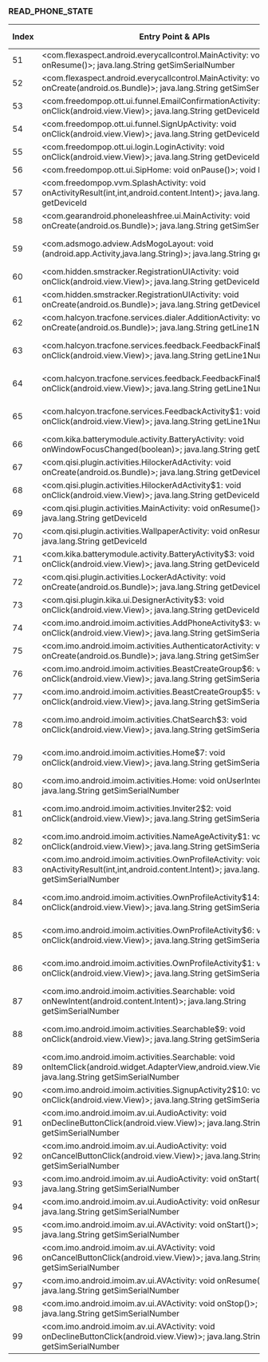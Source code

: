 ### READ_PHONE_STATE
| Index | Entry Point & APIs | Screen shot | Resource id | Label |
| ------------- | ------------- | ------------- |-------------|-------------|
| 51 | <com.flexaspect.android.everycallcontrol.MainActivity: void onResume()>; java.lang.String getSimSerialNumber | ![](D:\COSMOS\output\py\Play_win8\Communication\com.flexaspect.android.everycallcontrol\com.flexaspect.android.everycallcontrol.MainActivity.png) |  | T |
| 52 | <com.flexaspect.android.everycallcontrol.MainActivity: void onCreate(android.os.Bundle)>; java.lang.String getSimSerialNumber | ![](D:\COSMOS\output\py\Play_win8\Communication\com.flexaspect.android.everycallcontrol\com.flexaspect.android.everycallcontrol.MainActivity.png) |  | T |
| 53 | <com.freedompop.ott.ui.funnel.EmailConfirmationActivity: void onClick(android.view.View)>; java.lang.String getDeviceId | ![](D:\COSMOS\output\py\Play_win8\Communication\com.freedompop.ott\com.freedompop.ott.ui.funnel.EmailConfirmationActivity.png) |  | D |
| 54 | <com.freedompop.ott.ui.funnel.SignUpActivity: void onClick(android.view.View)>; java.lang.String getDeviceId | ![](D:\COSMOS\output\py\Play_win8\Communication\com.freedompop.ott\com.freedompop.ott.ui.funnel.SignUpActivity.png) |  | D |
| 55 | <com.freedompop.ott.ui.login.LoginActivity: void onClick(android.view.View)>; java.lang.String getDeviceId | ![](D:\COSMOS\output\py\Play_win8\Communication\com.freedompop.ott\com.freedompop.ott.ui.login.LoginActivity.png) |  | D |
| 56 | <com.freedompop.ott.ui.SipHome: void onPause()>; void listen | ![](D:\COSMOS\output\py\Play_win8\Communication\com.freedompop.ott\com.freedompop.ott.ui.SipHome.png) |  | D |
| 57 | <com.freedompop.vvm.SplashActivity: void onActivityResult(int,int,android.content.Intent)>; java.lang.String getDeviceId | ![](D:\COSMOS\output\py\Play_win8\Communication\com.freedompop.vvm\com.freedompop.vvm.SplashActivity.png) |  | D |
| 58 | <com.gearandroid.phoneleashfree.ui.MainActivity: void onCreate(android.os.Bundle)>; java.lang.String getSimSerialNumber | ![](D:\COSMOS\output\py\Play_win8\Communication\com.gearandroid.phoneleashfree\com.gearandroid.phoneleashfree.ui.MainActivity.png) |  | |
| 59 | <com.adsmogo.adview.AdsMogoLayout: void <init>(android.app.Activity,java.lang.String)>; java.lang.String getDeviceId | ![](D:\COSMOS\output\py\Play_win8\Communication\com.gez.KikLock\com.gez.KikLock.activities.PatternUnlockActivity.png) | {'2131558493': <sensitive_component.SensitiveComponent.SensitiveView object at 0x0000021457E24898>} | |
| 60 | <com.hidden.smstracker.RegistrationUIActivity: void onClick(android.view.View)>; java.lang.String getDeviceId | ![](D:\COSMOS\output\py\Play_win8\Communication\com.gizmoquip.smstrackerdemo\com.hidden.smstracker.RegistrationUIActivity.png) |  | |
| 61 | <com.hidden.smstracker.RegistrationUIActivity: void onCreate(android.os.Bundle)>; java.lang.String getDeviceId | ![](D:\COSMOS\output\py\Play_win8\Communication\com.gizmoquip.smstrackerdemo\com.hidden.smstracker.RegistrationUIActivity.png) |  | |
| 62 | <com.halcyon.tracfone.services.dialer.AdditionActivity: void onCreate(android.os.Bundle)>; java.lang.String getLine1Number | ![](D:\COSMOS\output\py\Play_win8\Communication\com.halcyon.tracfone.services\com.halcyon.tracfone.services.dialer.AdditionActivity.png) |  | |
| 63 | <com.halcyon.tracfone.services.feedback.FeedbackFinal$1: void onClick(android.view.View)>; java.lang.String getLine1Number | ![](D:\COSMOS\output\py\Play_win8\Communication\com.halcyon.tracfone.services\com.halcyon.tracfone.services.feedback.FeedbackFinal.png) | {'2131427356': <sensitive_component.SensitiveComponent.SensitiveView object at 0x0000021457C5B7F0>} | D |
| 64 | <com.halcyon.tracfone.services.feedback.FeedbackFinal$2: void onClick(android.view.View)>; java.lang.String getLine1Number | ![](D:\COSMOS\output\py\Play_win8\Communication\com.halcyon.tracfone.services\com.halcyon.tracfone.services.feedback.FeedbackFinal.png) | {'2131427358': <sensitive_component.SensitiveComponent.SensitiveView object at 0x0000021457CDCC18>}   | D |
| 65 | <com.halcyon.tracfone.services.FeedbackActivity$1: void onClick(android.view.View)>; java.lang.String getLine1Number | ![](D:\COSMOS\output\py\Play_win8\Communication\com.halcyon.tracfone.services\com.halcyon.tracfone.services.FeedbackActivity.png) | {'2131427347': <sensitive_component.SensitiveComponent.SensitiveView object at 0x0000021457DF5358>} | D |
| 66 | <com.kika.batterymodule.activity.BatteryActivity: void onWindowFocusChanged(boolean)>; java.lang.String getDeviceId | ![](D:\COSMOS\output\py\Play_win8\Communication\com.ikeyboard.theme.lightroom\com.kika.batterymodule.activity.BatteryActivity.png) |  | F |
| 67 | <com.qisi.plugin.activities.HilockerAdActivity: void onCreate(android.os.Bundle)>; java.lang.String getDeviceId | ![](D:\COSMOS\output\py\Play_win8\Communication\com.ikeyboard.theme.lightroom\com.qisi.plugin.activities.HilockerAdActivity.png) |  | F |
| 68 | <com.qisi.plugin.activities.HilockerAdActivity$1: void onClick(android.view.View)>; java.lang.String getDeviceId | ![](D:\COSMOS\output\py\Play_win8\Communication\com.ikeyboard.theme.lightroom\com.qisi.plugin.activities.HilockerAdActivity.png) |  | F |
| 69 | <com.qisi.plugin.activities.MainActivity: void onResume()>; java.lang.String getDeviceId | ![](D:\COSMOS\output\py\Play_win8\Communication\com.ikeyboard.theme.lightroom\com.qisi.plugin.activities.MainActivity.png) |  | |
| 70 | <com.qisi.plugin.activities.WallpaperActivity: void onResume()>; java.lang.String getDeviceId | ![](D:\COSMOS\output\py\Play_win8\Communication\com.ikeyboard.theme.lightroom\com.qisi.plugin.activities.WallpaperActivity.png) |  | |
| 71 | <com.kika.batterymodule.activity.BatteryActivity$3: void onClick(android.view.View)>; java.lang.String getDeviceId | ![](D:\COSMOS\output\py\Play_win8\Communication\com.ikeyboard.theme.lightroom\com.kika.batterymodule.activity.BatteryActivity.png) |  | F |
| 72 | <com.qisi.plugin.activities.LockerAdActivity: void onCreate(android.os.Bundle)>; java.lang.String getDeviceId | ![](D:\COSMOS\output\py\Play_win8\Communication\com.ikeyboard.theme.lightroom\com.qisi.plugin.activities.LockerAdActivity.png) |  | |
| 73 | <com.qisi.plugin.kika.ui.DesignerActivity$3: void onClick(android.view.View)>; java.lang.String getDeviceId | ![](D:\COSMOS\output\py\Play_win8\Communication\com.ikeyboard.theme.lightroom\com.qisi.plugin.kika.ui.DesignerActivity.png) |  | |
| 74 | <com.imo.android.imoim.activities.AddPhoneActivity$3: void onClick(android.view.View)>; java.lang.String getSimSerialNumber | ![](D:\COSMOS\output\py\Play_win8\Communication\com.imo.android.imoim\com.imo.android.imoim.activities.AddPhoneActivity.png) |  | T |
| 75 | <com.imo.android.imoim.activities.AuthenticatorActivity: void onCreate(android.os.Bundle)>; java.lang.String getSimSerialNumber | ![](D:\COSMOS\output\py\Play_win8\Communication\com.imo.android.imoim\com.imo.android.imoim.activities.AuthenticatorActivity.png) |  | |
| 76 | <com.imo.android.imoim.activities.BeastCreateGroup$6: void onClick(android.view.View)>; java.lang.String getSimSerialNumber | ![](D:\COSMOS\output\py\Play_win8\Communication\com.imo.android.imoim\com.imo.android.imoim.activities.BeastCreateGroup.png) |  | T |
| 77 | <com.imo.android.imoim.activities.BeastCreateGroup$5: void onClick(android.view.View)>; java.lang.String getSimSerialNumber | ![](D:\COSMOS\output\py\Play_win8\Communication\com.imo.android.imoim\com.imo.android.imoim.activities.BeastCreateGroup.png) |  | T |
| 78 | <com.imo.android.imoim.activities.ChatSearch$3: void onClick(android.view.View)>; java.lang.String getSimSerialNumber | ![](D:\COSMOS\output\py\Play_win8\Communication\com.imo.android.imoim\com.imo.android.imoim.activities.ChatSearch.png) | {'2131624038': <sensitive_component.SensitiveComponent.SensitiveView object at 0x0000021457BFD908>} | |
| 79 | <com.imo.android.imoim.activities.Home$7: void onClick(android.view.View)>; java.lang.String getSimSerialNumber | ![](D:\COSMOS\output\py\Play_win8\Communication\com.imo.android.imoim\com.imo.android.imoim.activities.Home.png) | {'2131624244': <sensitive_component.SensitiveComponent.SensitiveView object at 0x0000021457BDAA20>} | T |
| 80 | <com.imo.android.imoim.activities.Home: void onUserInteraction()>; java.lang.String getSimSerialNumber | ![](D:\COSMOS\output\py\Play_win8\Communication\com.imo.android.imoim\com.imo.android.imoim.activities.Home.png) |  | T |
| 81 | <com.imo.android.imoim.activities.Inviter2$2: void onClick(android.view.View)>; java.lang.String getSimSerialNumber | ![](D:\COSMOS\output\py\Play_win8\Communication\com.imo.android.imoim\com.imo.android.imoim.activities.Inviter2.png) | {'2131624278': <sensitive_component.SensitiveComponent.SensitiveView object at 0x0000021457BFA390>} | |
| 82 | <com.imo.android.imoim.activities.NameAgeActivity$1: void onClick(android.view.View)>; java.lang.String getSimSerialNumber | ![](D:\COSMOS\output\py\Play_win8\Communication\com.imo.android.imoim\com.imo.android.imoim.activities.NameAgeActivity.png) |  | |
| 83 | <com.imo.android.imoim.activities.OwnProfileActivity: void onActivityResult(int,int,android.content.Intent)>; java.lang.String getSimSerialNumber | ![](D:\COSMOS\output\py\Play_win8\Communication\com.imo.android.imoim\com.imo.android.imoim.activities.OwnProfileActivity.png) |  | |
| 84 | <com.imo.android.imoim.activities.OwnProfileActivity$14: void onClick(android.view.View)>; java.lang.String getSimSerialNumber | ![](D:\COSMOS\output\py\Play_win8\Communication\com.imo.android.imoim\com.imo.android.imoim.activities.OwnProfileActivity.png) | {'2131624348': <sensitive_component.SensitiveComponent.SensitiveView object at 0x0000021457CA7198>} | |
| 85 | <com.imo.android.imoim.activities.OwnProfileActivity$6: void onClick(android.view.View)>; java.lang.String getSimSerialNumber | ![](D:\COSMOS\output\py\Play_win8\Communication\com.imo.android.imoim\com.imo.android.imoim.activities.OwnProfileActivity.png) | {'2131624367': <sensitive_component.SensitiveComponent.SensitiveView object at 0x0000021457CA7390>} | |
| 86 | <com.imo.android.imoim.activities.OwnProfileActivity$1: void onClick(android.view.View)>; java.lang.String getSimSerialNumber | ![](D:\COSMOS\output\py\Play_win8\Communication\com.imo.android.imoim\com.imo.android.imoim.activities.OwnProfileActivity.png) | {'2131624346': <sensitive_component.SensitiveComponent.SensitiveView object at 0x0000021457CA7748>} | |
| 87 | <com.imo.android.imoim.activities.Searchable: void onNewIntent(android.content.Intent)>; java.lang.String getSimSerialNumber | ![](D:\COSMOS\output\py\Play_win8\Communication\com.imo.android.imoim\com.imo.android.imoim.activities.Searchable.png) |  | |
| 88 | <com.imo.android.imoim.activities.Searchable$9: void onClick(android.view.View)>; java.lang.String getSimSerialNumber | ![](D:\COSMOS\output\py\Play_win8\Communication\com.imo.android.imoim\com.imo.android.imoim.activities.Searchable.png) | {'2131624446': <sensitive_component.SensitiveComponent.SensitiveView object at 0x0000021457CF0DA0>} | |
| 89 | <com.imo.android.imoim.activities.Searchable: void onItemClick(android.widget.AdapterView,android.view.View,int,long)>; java.lang.String getSimSerialNumber | ![](D:\COSMOS\output\py\Play_win8\Communication\com.imo.android.imoim\com.imo.android.imoim.activities.Searchable.png) |  | |
| 90 | <com.imo.android.imoim.activities.SignupActivity2$10: void onClick(android.view.View)>; java.lang.String getSimSerialNumber | ![](D:\COSMOS\output\py\Play_win8\Communication\com.imo.android.imoim\com.imo.android.imoim.activities.SignupActivity2.png) |  | T |
| 91 | <com.imo.android.imoim.av.ui.AudioActivity: void onDeclineButtonClick(android.view.View)>; java.lang.String getSimSerialNumber | ![](D:\COSMOS\output\py\Play_win8\Communication\com.imo.android.imoim\com.imo.android.imoim.av.ui.AudioActivity.png) |  | T |
| 92 | <com.imo.android.imoim.av.ui.AudioActivity: void onCancelButtonClick(android.view.View)>; java.lang.String getSimSerialNumber | ![](D:\COSMOS\output\py\Play_win8\Communication\com.imo.android.imoim\com.imo.android.imoim.av.ui.AudioActivity.png) |  | T |
| 93 | <com.imo.android.imoim.av.ui.AudioActivity: void onStart()>; java.lang.String getSimSerialNumber | ![](D:\COSMOS\output\py\Play_win8\Communication\com.imo.android.imoim\com.imo.android.imoim.av.ui.AudioActivity.png) |  | T |
| 94 | <com.imo.android.imoim.av.ui.AudioActivity: void onResume()>; java.lang.String getSimSerialNumber | ![](D:\COSMOS\output\py\Play_win8\Communication\com.imo.android.imoim\com.imo.android.imoim.av.ui.AudioActivity.png) |  | T |
| 95 | <com.imo.android.imoim.av.ui.AVActivity: void onStart()>; java.lang.String getSimSerialNumber | ![](D:\COSMOS\output\py\Play_win8\Communication\com.imo.android.imoim\com.imo.android.imoim.av.ui.AVActivity.png) |  | T |
| 96 | <com.imo.android.imoim.av.ui.AVActivity: void onCancelButtonClick(android.view.View)>; java.lang.String getSimSerialNumber | ![](D:\COSMOS\output\py\Play_win8\Communication\com.imo.android.imoim\com.imo.android.imoim.av.ui.AVActivity.png) |  | T |
| 97 | <com.imo.android.imoim.av.ui.AVActivity: void onResume()>; java.lang.String getSimSerialNumber | ![](D:\COSMOS\output\py\Play_win8\Communication\com.imo.android.imoim\com.imo.android.imoim.av.ui.AVActivity.png) |  | T |
| 98 | <com.imo.android.imoim.av.ui.AVActivity: void onStop()>; java.lang.String getSimSerialNumber | ![](D:\COSMOS\output\py\Play_win8\Communication\com.imo.android.imoim\com.imo.android.imoim.av.ui.AVActivity.png) |  | T |
| 99 | <com.imo.android.imoim.av.ui.AVActivity: void onDeclineButtonClick(android.view.View)>; java.lang.String getSimSerialNumber | ![](D:\COSMOS\output\py\Play_win8\Communication\com.imo.android.imoim\com.imo.android.imoim.av.ui.AVActivity.png) |  | T |
